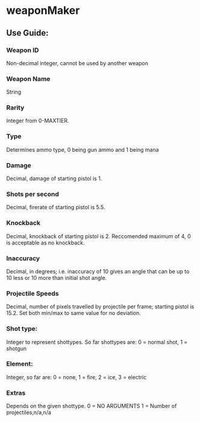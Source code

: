 # weaponMaker

## Use Guide:

### Weapon ID
Non-decimal integer, cannot be used by another weapon

### Weapon Name
String

### Rarity
Integer from 0-MAXTIER.

### Type
Determines ammo type, 0 being gun ammo and 1 being mana

### Damage
Decimal, damage of starting pistol is 1.

### Shots per second
Decimal, firerate of starting pistol is 5.5.

### Knockback
Decimal, knockback of starting pistol is 2. Reccomended maximum of 4, 0 is acceptable as no knockback.

### Inaccuracy
Decimal, in degrees; i.e. inaccuracy of 10 gives an angle that can be up to 10 less or 10 more than initial shot angle.

### Projectile Speeds
Decimal, number of pixels travelled by projectile per frame; starting pistol is 15.2. Set both min/max to same value for no deviation.

### Shot type:
Integer to represent shottypes. So far shottypes are:
0 = normal shot,
1 = shotgun

### Element:
Integer, so far are:
0 = none,
1 = fire,
2 = ice,
3 = electric

### Extras
Depends on the given shottype. 
0 = NO ARGUMENTS
1 = Number of projectiles,n/a,n/a
